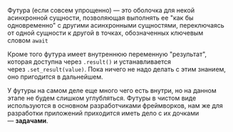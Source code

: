 Футура (если совсем упрощенно) — это оболочка для некой асинхронной сущности, позволяющая выполнять ее "как бы одновременно" с другими асинхронными сущностями, переключаясь от одной сущности к другой в точках, обозначенных ключевым словом `await`

Кроме того футура имеет внутреннюю переменную "результат", которая доступна через `.result()` и устанавливается через `.set_result(value)`. Пока ничего не надо делать с этим знанием, оно пригодится в дальнейшем.

У футуры на самом деле еще много чего есть внутри, но на данном этапе не будем слишком углубляться. Футуры в чистом виде используются в основном разработчиками фреймворков, нам же для разработки приложений приходится иметь дело с их дочками — **задачами**.
